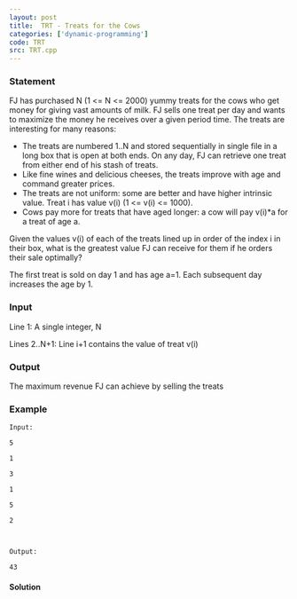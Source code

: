 ```yaml
---
layout: post
title:  TRT - Treats for the Cows
categories: ['dynamic-programming']
code: TRT
src: TRT.cpp
---
```


### **Statement**

FJ has purchased N (1 <= N <= 2000) yummy treats for the cows who get money
for giving vast amounts of milk. FJ sells one treat per day and wants to
maximize the money he receives over a given period time. The treats are
interesting for many reasons:

  * The treats are numbered 1..N and stored sequentially in single file in a long box that is open at both ends. On any day, FJ can retrieve one treat from either end of his stash of treats. 
  * Like fine wines and delicious cheeses, the treats improve with age and command greater prices.
  * The treats are not uniform: some are better and have higher intrinsic value. Treat i has value v(i) (1 <= v(i) <= 1000). 
  * Cows pay more for treats that have aged longer: a cow will pay v(i)*a for a treat of age a. 

Given the values v(i) of each of the treats lined up in order of the index i
in their box, what is the greatest value FJ can receive for them if he orders
their sale optimally?

The first treat is sold on day 1 and has age a=1. Each subsequent day
increases the age by 1.

### Input

Line 1: A single integer, N

Lines 2..N+1: Line i+1 contains the value of treat v(i)

### Output

The maximum revenue FJ can achieve by selling the treats

### Example

    
    
    Input:
    5
    1
    3
    1
    5
    2
    
    Output:
    43



#### **Solution**



